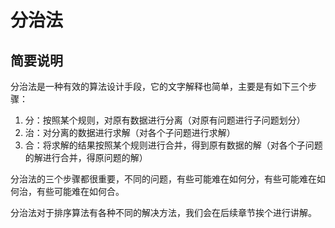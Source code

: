 # 分治法

## 简要说明

分治法是一种有效的算法设计手段，它的文字解释也简单，主要是有如下三个步骤：

  1. 分：按照某个规则，对原有数据进行分离（对原有问题进行子问题划分）
  2. 治：对分离的数据进行求解（对各个子问题进行求解）
  3. 合：将求解的结果按照某个规则进行合并，得到原有数据的解（对各个子问题的解进行合并，得原问题的解）

分治法的三个步骤都很重要，不同的问题，有些可能难在如何分，有些可能难在如何治，有些可能难在如何合。

分治法对于排序算法有各种不同的解决方法，我们会在后续章节挨个进行讲解。
